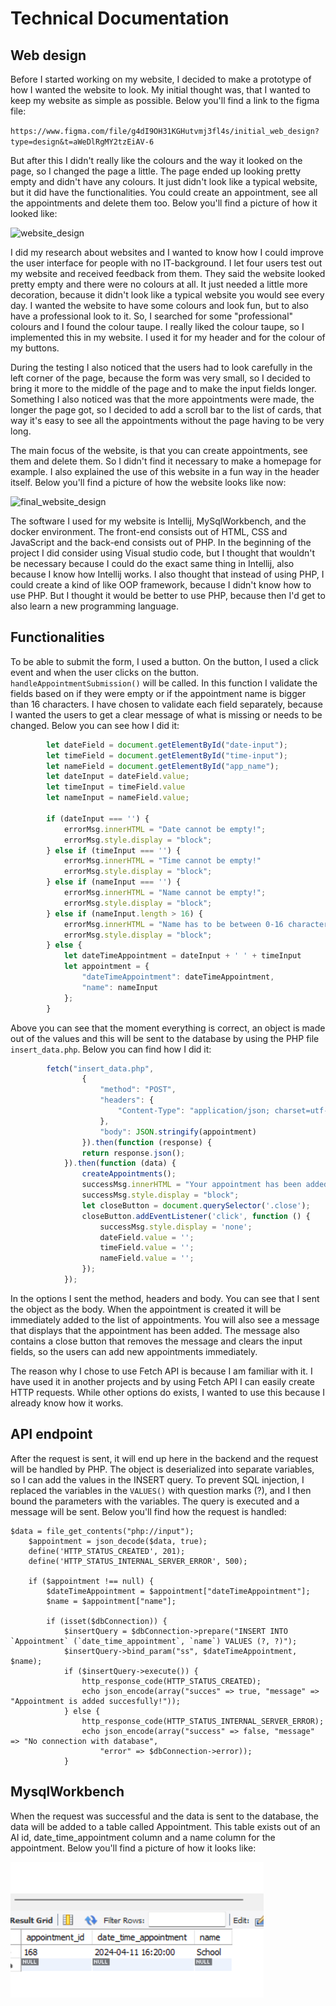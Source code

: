# Technical Documentation

## Web design

Before I started working on my website, I decided to make a prototype of how I wanted the website to look. My initial 
thought was, that I wanted to keep my website as simple as possible. Below you'll find a link to the figma file:

```https://www.figma.com/file/g4dI9OH31KGHutvmj3fl4s/initial_web_design?type=design&t=aWeDlRgMY2tzEiAV-6```

But after this I didn't really like the colours and the way it looked on the page, so I changed the page a little. The 
page ended up looking pretty empty and didn't have any colours. It just didn't look like a typical website, but it did
have the functionalities. You could create an appointment, see all the appointments and delete them too. Below you'll 
find a picture of how it looked like:

![website_design](../assets/website.png)

I did my research about websites and I wanted to know how I could improve the user interface for people with no IT-background.
I let four users test out my website and received feedback from them. They said the website looked pretty empty and 
there were no colours at all. It just needed a little more decoration, because it didn't look like a typical website 
you would see every day. I wanted the website to have some colours and look fun, but to also have a professional look 
to it. So, I searched for some "professional" colours and I found the colour taupe. I really liked the colour taupe, 
so I implemented this in my website. I used it for my header and for the colour of my buttons.

During the testing I also noticed that the users had to look carefully in the left corner of the page, because the form 
was very small, so I decided to bring it more to the middle of the page and to make the input fields longer. Something 
I also noticed was that the more appointments were made, the longer the page got, so I decided to add a scroll bar to 
the list of cards, that way it's easy to see all the appointments without the page having to be very long. 

The main focus of the website, is that you can create appointments, see them and delete them. So I didn't find it 
necessary to make a homepage for example. I also explained the use of this website in a fun way in the header itself.
Below you'll find a picture of how the website looks like now:

![final_website_design](../assets/final_website.png)


The software I used for my website is Intellij, MySqlWorkbench, and the docker environment. The front-end consists out of 
HTML, CSS and JavaScript and the back-end consists out of PHP. In the beginning of the project I did consider using 
Visual studio code, but I thought that wouldn't be necessary because I could do the exact same thing in Intellij, 
also because I know how Intellij works. I also thought that instead of using PHP, I could create a kind of like OOP 
framework, because I didn't know how to use PHP. But I thought it would be better to use PHP, because then I'd get to 
also learn a new programming language. 


## Functionalities

To be able to submit the form, I used a button. On the button, I used a click event and when the user clicks on the 
button. `handleAppointmentSubmission()` will be called. In this function I validate the fields based on if they were empty
or if the appointment name is bigger than 16 characters. I have chosen to validate each field separately, because I wanted
the users to get a clear message of what is missing or needs to be changed. Below you can see how I did it: 

```javascript
        let dateField = document.getElementById("date-input");
        let timeField = document.getElementById("time-input");
        let nameField = document.getElementById("app_name");
        let dateInput = dateField.value;
        let timeInput = timeField.value
        let nameInput = nameField.value;

        if (dateInput === '') {
            errorMsg.innerHTML = "Date cannot be empty!";
            errorMsg.style.display = "block";
        } else if (timeInput === '') {
            errorMsg.innerHTML = "Time cannot be empty!"
            errorMsg.style.display = "block";
        } else if (nameInput === '') {
            errorMsg.innerHTML = "Name cannot be empty!";
            errorMsg.style.display = "block";
        } else if (nameInput.length > 16) {
            errorMsg.innerHTML = "Name has to be between 0-16 characters";
            errorMsg.style.display = "block";
        } else {
            let dateTimeAppointment = dateInput + ' ' + timeInput
            let appointment = {
                "dateTimeAppointment": dateTimeAppointment,
                "name": nameInput
            };
        }
```

Above you can see that the moment everything is correct, an object is made out of the values and this will be sent to the
database by using the PHP file `insert_data.php`. Below you can find how I did it:

```javascript
        fetch("insert_data.php",
                {
                    "method": "POST",
                    "headers": {
                        "Content-Type": "application/json; charset=utf-8"
                    },
                    "body": JSON.stringify(appointment)
                }).then(function (response) {
                return response.json();
            }).then(function (data) {
                createAppointments();
                successMsg.innerHTML = "Your appointment has been added!" + `<span class="close">&times;</span>`;
                successMsg.style.display = "block";
                let closeButton = document.querySelector('.close');
                closeButton.addEventListener('click', function () {
                    successMsg.style.display = 'none';
                    dateField.value = '';
                    timeField.value = '';
                    nameField.value = '';
                });
            });
```

In the options I sent the method, headers and body. You can see that I sent the object as the body. When the appointment
is created it will be immediately added to the list of appointments. You will also see a message that displays that the 
appointment has been added. The message also contains a close button that removes the message and clears the input
fields, so the users can add new appointments immediately. 

The reason why I chose to use Fetch API is because I am familiar with it. I have used it in another projects and by using
Fetch API I can easily create HTTP requests. While other options do exists, I wanted to use this because I already know
how it works.


## API endpoint

After the request is sent, it will end up here in the backend and the request will be handled by PHP. The object is 
deserialized into separate variables, so I can add the values in the INSERT query. To prevent SQL injection, I replaced
the variables in the `VALUES()` with question marks (?), and I then bound the parameters with the variables. The query is
executed and a message will be sent. Below you'll find how the request is handled:
```injectablephp
$data = file_get_contents("php://input");
    $appointment = json_decode($data, true);
    define('HTTP_STATUS_CREATED', 201);
    define('HTTP_STATUS_INTERNAL_SERVER_ERROR', 500);

    if ($appointment !== null) {
        $dateTimeAppointment = $appointment["dateTimeAppointment"];
        $name = $appointment["name"];

        if (isset($dbConnection)) {
            $insertQuery = $dbConnection->prepare("INSERT INTO `Appointment` (`date_time_appointment`, `name`) VALUES (?, ?)");
            $insertQuery->bind_param("ss", $dateTimeAppointment, $name);
            if ($insertQuery->execute()) {
                http_response_code(HTTP_STATUS_CREATED);
                echo json_encode(array("succes" => true, "message" => "Appointment is added succesfully!"));
            } else {
                http_response_code(HTTP_STATUS_INTERNAL_SERVER_ERROR);
                echo json_encode(array("success" => false, "message" => "No connection with database",
                    "error" => $dbConnection->error));
            }
```

## MysqlWorkbench

When the request was successful and the data is sent to the database, the data will be added to a table called Appointment.
This table exists out of an AI id, date_time_appointment column and a name column for the appointment. Below you'll find
a picture of how it looks like:

![img.png](../assets/img.png)


